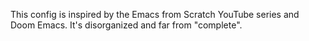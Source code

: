This config is inspired by the Emacs from Scratch YouTube series and Doom Emacs. It's disorganized and far from "complete". 
